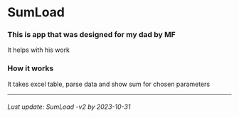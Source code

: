 # SumLoad
### This is app that was designed for my dad by MF
It helps with his work

### How it works
It takes excel table, parse data and show sum for chosen parameters

---
###### Lust update: SumLoad -v2 by 2023-10-31